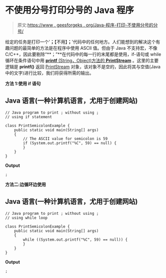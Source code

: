 # 不使用分号打印分号的 Java 程序

> 原文:[https://www . geesforgeks . org/Java-程序-打印-不使用分号的分号/](https://www.geeksforgeeks.org/java-program-to-print-a-semicolon-without-using-semicolon/)

给定的任务是打印一个'**；**【不用】**；**'代码中的任何地方。人们能想到的解决这个有趣问题的最简单的方法是在程序中使用 ASCII 值。但由于 Java 不支持宏，不像 C/C++，因此要剔除“**；”**在代码中的每一行的末尾都是使用，if-语句或 while 循环在条件语句中用 [**printf** (String，Object)方法的 **PrintStream**](https://www.geeksforgeeks.org/printstream-printfstring-object-method-in-java-with-examples/) 。这里的主要逻辑是 **printf()** 返回 [PrintStream](https://www.geeksforgeeks.org/java-io-printstream-class-java-set-1/) 对象，该对象不是空的，因此将其与空值(Java 中的文字)进行比较，我们将获得所需的输出。

**方法 1:使用 if 语句**

## Java 语言(一种计算机语言，尤用于创建网站)

```
// Java program to print ; without using ;
// using if statement

class PrintSemicolonExample {
    public static void main(String[] args)
    {
        // The ASCII value for semicolon is 59
        if (System.out.printf("%C", 59) == null) {
        }
    }
}
```

**Output**

```
;

```

**方法二:边循环边使用**

## Java 语言(一种计算机语言，尤用于创建网站)

```
// Java program to print ; without using ;
// using while loop

class PrintSemicolonExample {
    public static void main(String[] args)
    {
        while ((System.out.printf("%C", 59) == null)) {
        }
    }
}
```

**Output**

```
;

```